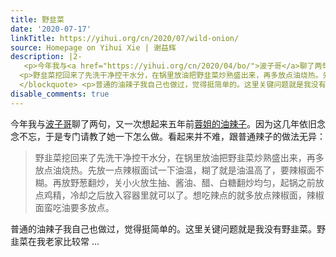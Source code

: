 ```yaml
---
title: 野韭菜
date: '2020-07-17'
linkTitle: https://yihui.org/cn/2020/07/wild-onion/
source: Homepage on Yihui Xie | 谢益辉
description: |2-
   <p>今年我与<a href="https://yihui.org/cn/2020/04/bo/">波子哥</a>聊了两句，又一次想起来五年前<a href="https://yihui.org/cn/2020/04/rice-bun-2/">蓉姐的油辣子</a>。因为这几年依旧念念不忘，于是专门请教了她一下怎么做。看起来并不难，跟普通辣子的做法无异：</p> <blockquote>
  <p>野韭菜挖回来了先洗干净控干水分，在锅里放油把野韭菜炒熟盛出来，再多放点油烧热。先放一点辣椒面试一下油温，糊了就是油温高了，要辣椒面不糊。再放野葱翻炒，关小火放生抽、酱油、醋、白糖翻炒均匀，起锅之前放点鸡精，冷却之后放入容器里就可以了。想吃辣点的就多放点辣椒面，辣椒面蛮吃油要多放点。</p>
  </blockquote> <p>普通的油辣子我自己也做过，觉得挺简单的。这里关键问题就是我没有野韭菜。野韭菜在我老家比较常 ...
disable_comments: true
---
```

 <p>今年我与<a href="https://yihui.org/cn/2020/04/bo/">波子哥</a>聊了两句，又一次想起来五年前<a href="https://yihui.org/cn/2020/04/rice-bun-2/">蓉姐的油辣子</a>。因为这几年依旧念念不忘，于是专门请教了她一下怎么做。看起来并不难，跟普通辣子的做法无异：</p> <blockquote>
<p>野韭菜挖回来了先洗干净控干水分，在锅里放油把野韭菜炒熟盛出来，再多放点油烧热。先放一点辣椒面试一下油温，糊了就是油温高了，要辣椒面不糊。再放野葱翻炒，关小火放生抽、酱油、醋、白糖翻炒均匀，起锅之前放点鸡精，冷却之后放入容器里就可以了。想吃辣点的就多放点辣椒面，辣椒面蛮吃油要多放点。</p>
</blockquote> <p>普通的油辣子我自己也做过，觉得挺简单的。这里关键问题就是我没有野韭菜。野韭菜在我老家比较常 ...